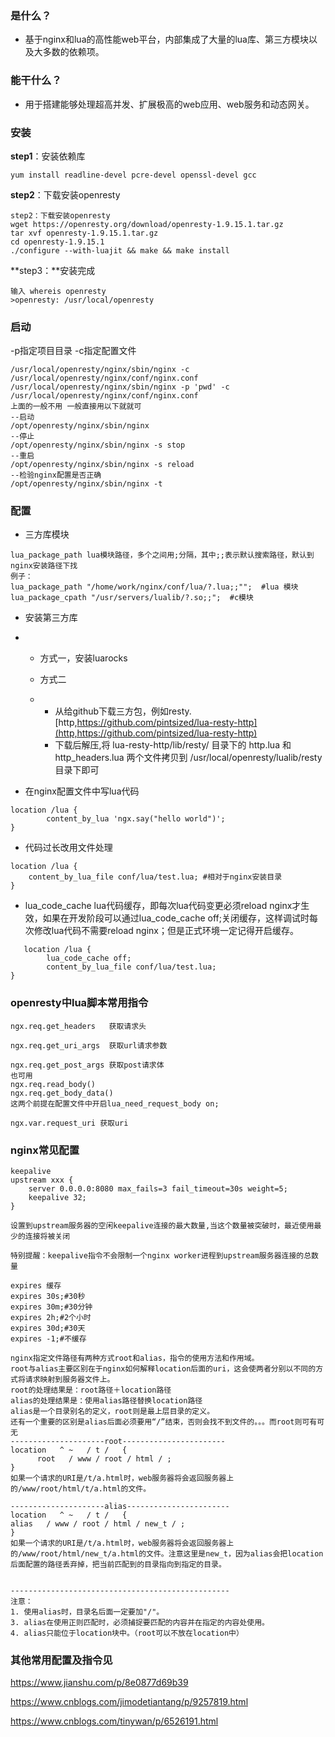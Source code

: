 ### **是什么？**

* 基于nginx和lua的高性能web平台，内部集成了大量的lua库、第三方模块以及大多数的依赖项。

### **能干什么？**

* 用于搭建能够处理超高并发、扩展极高的web应用、web服务和动态网关。

### **安装**

**step1**：安装依赖库

~~~shell
yum install readline-devel pcre-devel openssl-devel gcc
~~~

**step2**：下载安装openresty

~~~shell
step2：下载安装openresty
wget https://openresty.org/download/openresty-1.9.15.1.tar.gz
tar xvf openresty-1.9.15.1.tar.gz
cd openresty-1.9.15.1
./configure --with-luajit && make && make install
~~~

**step3：**安装完成

~~~shell
输入 whereis openresty
>openresty: /usr/local/openresty
~~~

### **启动**

  -p指定项目目录 -c指定配置文件

~~~shell
/usr/local/openresty/nginx/sbin/nginx -c /usr/local/openresty/nginx/conf/nginx.conf
/usr/local/openresty/nginx/sbin/nginx -p 'pwd' -c /usr/local/openresty/nginx/conf/nginx.conf
上面的一般不用 一般直接用以下就就可
--启动
/opt/openresty/nginx/sbin/nginx
--停止
/opt/openresty/nginx/sbin/nginx -s stop
--重启
/opt/openresty/nginx/sbin/nginx -s reload
--检验nginx配置是否正确
/opt/openresty/nginx/sbin/nginx -t
~~~

### **配置**

- 三方库模块

~~~shell
lua_package_path lua模块路径，多个之间用;分隔，其中;;表示默认搜索路径，默认到nginx安装路径下找
例子：
lua_package_path "/home/work/nginx/conf/lua/?.lua;;"";  #lua 模块  
lua_package_cpath "/usr/servers/lualib/?.so;;";  #c模块
~~~

- 安装第三方库

- - 方式一，安装luarocks

  - 方式二

  - - 从给github下载三方包，例如resty.[http,https://github.com/pintsized/lua-resty-http](http,https://github.com/pintsized/lua-resty-http)
    - 下载后解压,将 lua-resty-http/lib/resty/ 目录下的 http.lua 和 http_headers.lua 两个文件拷贝到 /usr/local/openresty/lualib/resty 目录下即可

- 在nginx配置文件中写lua代码

~~~shell
location /lua {  
        content_by_lua 'ngx.say("hello world")';  
}  
~~~

- 代码过长改用文件处理

~~~shell
location /lua {   
    content_by_lua_file conf/lua/test.lua; #相对于nginx安装目录  
}   
~~~

- lua_code_cache lua代码缓存，即每次lua代码变更必须reload nginx才生效，如果在开发阶段可以通过lua_code_cache off;关闭缓存，这样调试时每次修改lua代码不需要reload nginx；但是正式环境一定记得开启缓存。 

~~~shell
   location /lua {   
        lua_code_cache off;  
        content_by_lua_file conf/lua/test.lua;  
}  
~~~

### openresty中lua脚本常用指令

~~~shell
ngx.req.get_headers   获取请求头
~~~

~~~shell
ngx.req.get_uri_args  获取url请求参数
~~~

~~~shell
ngx.req.get_post_args 获取post请求体 
也可用
ngx.req.read_body()
ngx.req.get_body_data()
这两个前提在配置文件中开启lua_need_request_body on;
~~~

~~~shell
ngx.var.request_uri 获取uri
~~~

### nginx常见配置

~~~shell
keepalive
upstream xxx {
    server 0.0.0.0:8080 max_fails=3 fail_timeout=30s weight=5;
    keepalive 32;
}

设置到upstream服务器的空闲keepalive连接的最大数量,当这个数量被突破时，最近使用最少的连接将被关闭

特别提醒：keepalive指令不会限制一个nginx worker进程到upstream服务器连接的总数量
~~~

~~~shell
expires 缓存
expires 30s;#30秒
expires 30m;#30分钟
expires 2h;#2个小时
expires 30d;#30天
expires -1;#不缓存
~~~

~~~shell
nginx指定文件路径有两种方式root和alias，指令的使用方法和作用域。
root与alias主要区别在于nginx如何解释location后面的uri，这会使两者分别以不同的方式将请求映射到服务器文件上。
root的处理结果是：root路径＋location路径
alias的处理结果是：使用alias路径替换location路径
alias是一个目录别名的定义，root则是最上层目录的定义。
还有一个重要的区别是alias后面必须要用“/”结束，否则会找不到文件的。。。而root则可有可无
---------------------root-----------------------
location   ^ ~   / t /   {
      root   / www / root / html / ;
}
如果一个请求的URI是/t/a.html时，web服务器将会返回服务器上的/www/root/html/t/a.html的文件。

---------------------alias-----------------------
location   ^ ~   / t /   {
alias   / www / root / html / new_t / ;
}
如果一个请求的URI是/t/a.html时，web服务器将会返回服务器上的/www/root/html/new_t/a.html的文件。注意这里是new_t，因为alias会把location后面配置的路径丢弃掉，把当前匹配到的目录指向到指定的目录。


-------------------------------------------------
注意：
1. 使用alias时，目录名后面一定要加"/"。
3. alias在使用正则匹配时，必须捕捉要匹配的内容并在指定的内容处使用。
4. alias只能位于location块中。（root可以不放在location中）
~~~



### 其他常用配置及指令见

https://www.jianshu.com/p/8e0877d69b39

https://www.cnblogs.com/jimodetiantang/p/9257819.html

https://www.cnblogs.com/tinywan/p/6526191.html

